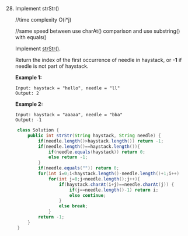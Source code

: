 28. Implement strStr()

    //time complexity O(i*j)

    //same speed between use charAt() comparison and use substring() with equals()

    Implement [strStr()](http://www.cplusplus.com/reference/cstring/strstr/).

    Return the index of the first occurrence of needle in haystack, or **-1** if needle is not part of haystack.

    **Example 1:**

    ```
    Input: haystack = "hello", needle = "ll"
    Output: 2
    ```

    **Example 2:**

    ```
    Input: haystack = "aaaaa", needle = "bba"
    Output: -1
    ```

```java
    class Solution {
        public int strStr(String haystack, String needle) {
            if(needle.length()>haystack.length()) return -1;
            if(needle.length()==haystack.length()){
                if(needle.equals(haystack)) return 0;
                else return -1;
            }
            if(needle.equals("")) return 0;
            for(int i=0;i<haystack.length()-needle.length()+1;i++)
                for(int j=0;j<needle.length();j++){
                    if(haystack.charAt(i+j)==needle.charAt(j)) {
                        if(j==needle.length()-1) return i;
                        else continue;
                    }
                    else break;   
                }
            return -1;
        }
    }	
```

